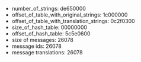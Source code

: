 - number_of_strings: de650000
- offset_of_table_with_original_strings: 1c000000
- offset_of_table_with_translation_strings: 0c2f0300
- size_of_hash_table: 00000000
- offset_of_hash_table: 5c5e0600
- size of messages: 26078
- message ids: 26078
- message translations: 26078
